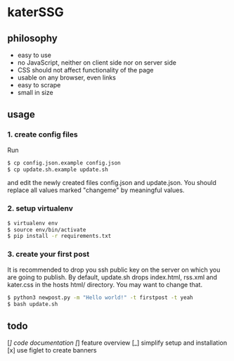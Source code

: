 # katerSSG



## philosophy
* easy to use
* no JavaScript, neither on client side nor on server side
* CSS should not affect functionality of the page
* usable on any browser, even links
* easy to scrape
* small in size

## usage
### 1. create config files
Run

```bash
$ cp config.json.example config.json
$ cp update.sh.example update.sh
```

and edit the newly created files config.json and update.json.
You should replace all values marked "changeme" by meaningful values.

### 2. setup virtualenv
```bash
$ virtualenv env
$ source env/bin/activate
$ pip install -r requirements.txt
```

### 3. create your first post
It is recommended to drop you ssh public key on the server on which you are
going to publish.
By default, update.sh drops index.html, rss.xml and kater.css in the
hosts html/ directory. You may want to change that.

```bash
$ python3 newpost.py -m "Hello world!" -t firstpost -t yeah
$ bash update.sh
```

## todo
[_] code documentation
[_] feature overview
[_] simplify setup and installation
[x] use figlet to create banners
